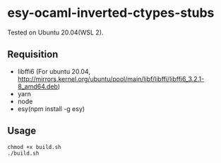 # esy-ocaml-inverted-ctypes-stubs

Tested on Ubuntu 20.04(WSL 2).

## Requisition
- libffi6 (For ubuntu 20.04, http://mirrors.kernel.org/ubuntu/pool/main/libf/libffi/libffi6_3.2.1-8_amd64.deb)
- yarn
- node
- esy(npm install -g esy)

## Usage

```
chmod +x build.sh
./build.sh
```